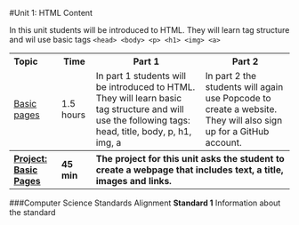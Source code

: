 #Unit 1: HTML Content 

In this unit students will be introduced to HTML. They will learn tag structure and wil use basic tags `<head> <body> <p> <h1> <img> <a>`
<table>
<tr>
	<th align="left">Topic</th>
	<th>Time</th>
	<th>Part 1</th>
	<th>Part 2</th>
</tr>
<tr>
	<td align="left"> <a href="topics/topic1">Basic pages</a> </td>
	<td align="left"> 1.5 hours</a> </td>
	<td>In part 1 students will be introduced to HTML. They will learn basic tag structure and will use the following tags: head, title, body, p, h1, img, a </td>
	<td>In part 2 the students will again use Popcode to create a website. They will also sign up for a GitHub account.</td>
</tr>
<tr>
	<th align="left"><a href ="projects/project1" >Project: Basic Pages</a> </th>
	<th align="left"> 45 min </th>
	<th align="left" colspan="2">The project for this unit asks the student to create a webpage that includes text, a title, images and links. </th>
</table>


###Computer Science Standards Alignment
**Standard 1** Information about the standard

